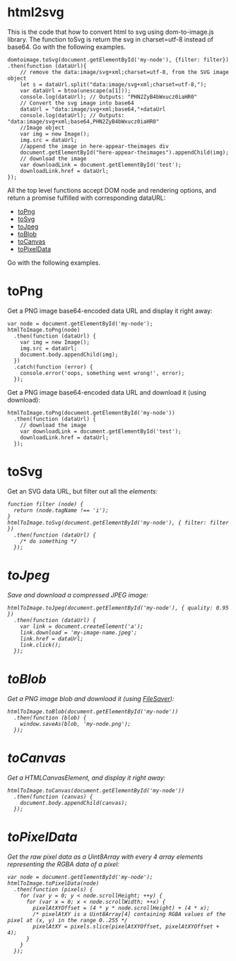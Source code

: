 # html2svg
This is the code that how to convert html to svg using dom-to-image.js library. The function toSvg is return the svg in charset=utf-8 instead of base64.
Go with the following examples.

    
    domtoimage.toSvg(document.getElementById('my-node'), {filter: filter})
    .then(function (dataUrl){
        // remove the data:image/svg+xml;charset=utf-8, from the SVG image object
        let s = dataUrl.split("data:image/svg+xml;charset=utf-8,");
        var dataUrl = btoa(unescape(a[1]));
        console.log(dataUrl); // Outputs: "PHN2ZyB4bWxucz0iaHR0"
        // Convert the svg image into base64
        dataUrl = "data:image/svg+xml;base64,"+dataUrl
        console.log(dataUrl); // Outputs: "data:image/svg+xml;base64,PHN2ZyB4bWxucz0iaHR0"
        //Image object
        var img = new Image();
        img.src = dataUrl;
        //append the image in here-appear-theimages div
        document.getElementById("here-appear-theimages").appendChild(img);
        // download the image    
        var downloadLink = document.getElementById('test');
        downloadLink.href = dataUrl;
    });


All the top level functions accept DOM node and rendering options, and return a promise fulfilled with corresponding dataURL:

* [toPng](https://github.com/naveenvisions/html2svg#toPng)
* [toSvg](https://github.com/naveenvisions/html2svg#toSvg)
* [toJpeg](https://github.com/naveenvisions/html2svg#toJpeg)
* [toBlob](https://github.com/naveenvisions/html2svg#toBlob)
* [toCanvas](https://github.com/naveenvisions/html2svg#toCanvas)
* [toPixelData](https://github.com/naveenvisions/html2svg#toPixelData)
    
    

Go with the following examples.

# toPng
Get a PNG image base64-encoded data URL and display it right away:

    var node = document.getElementById('my-node');
    htmlToImage.toPng(node)
      .then(function (dataUrl) {
        var img = new Image();
        img.src = dataUrl;
        document.body.appendChild(img);
      })
      .catch(function (error) {
        console.error('oops, something went wrong!', error);
      });
  
Get a PNG image base64-encoded data URL and download it (using download):

    htmlToImage.toPng(document.getElementById('my-node'))
      .then(function (dataUrl) {
        // download the image    
        var downloadLink = document.getElementById('test');
        downloadLink.href = dataUrl;
      });
  
# toSvg
Get an SVG data URL, but filter out all the <i> elements:
    
    function filter (node) {
      return (node.tagName !== 'i');
    }
    htmlToImage.toSvg(document.getElementById('my-node'), { filter: filter })
      .then(function (dataUrl) {
        /* do something */
      });
    
# toJpeg
Save and download a compressed JPEG image:
    
    htmlToImage.toJpeg(document.getElementById('my-node'), { quality: 0.95 })
      .then(function (dataUrl) {
        var link = document.createElement('a');
        link.download = 'my-image-name.jpeg';
        link.href = dataUrl;
        link.click();
      });
    
# toBlob
Get a PNG image blob and download it (using [FileSaver](https://github.com/eligrey/FileSaver.js)):
    
    htmlToImage.toBlob(document.getElementById('my-node'))
      .then(function (blob) {
        window.saveAs(blob, 'my-node.png');
      });
    
# toCanvas
Get a HTMLCanvasElement, and display it right away:

    htmlToImage.toCanvas(document.getElementById('my-node'))
      .then(function (canvas) {
        document.body.appendChild(canvas);
      });
    
# toPixelData
Get the raw pixel data as a Uint8Array with every 4 array elements representing the RGBA data of a pixel:
    
    var node = document.getElementById('my-node');
    htmlToImage.toPixelData(node)
      .then(function (pixels) {
        for (var y = 0; y < node.scrollHeight; ++y) {
          for (var x = 0; x < node.scrollWidth; ++x) {
            pixelAtXYOffset = (4 * y * node.scrollHeight) + (4 * x);
            /* pixelAtXY is a Uint8Array[4] containing RGBA values of the pixel at (x, y) in the range 0..255 */
            pixelAtXY = pixels.slice(pixelAtXYOffset, pixelAtXYOffset + 4);
          }
        }
      });
